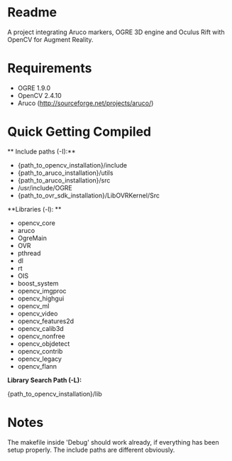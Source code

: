 # Readme #

A project integrating Aruco markers, OGRE 3D engine and Oculus Rift with OpenCV for Augment Reality.

# Requirements #

- OGRE 1.9.0
- OpenCV 2.4.10
- Aruco (http://sourceforge.net/projects/aruco/)

# Quick Getting Compiled #

** Include paths (-I):** 

- {path_to_opencv_installation}/include
- {path_to_aruco_installation}/utils
- {path_to_aruco_installation}/src
- /usr/include/OGRE
- {path_to_ovr_sdk_installation}/LibOVRKernel/Src


**Libraries (-l): **

* opencv_core
* aruco
* OgreMain
* OVR
* pthread
* dl
* rt
* OIS
* boost_system
* opencv_imgproc
* opencv_highgui
* opencv_ml
* opencv_video
* opencv_features2d
* opencv_calib3d
* opencv_nonfree
* opencv_objdetect
* opencv_contrib
* opencv_legacy
* opencv_flann

**Library Search Path (-L):**

{path_to_opencv_installation}/lib

# Notes #

The makefile inside 'Debug' should work already, if everything has been setup properly. The include paths are different obviously.